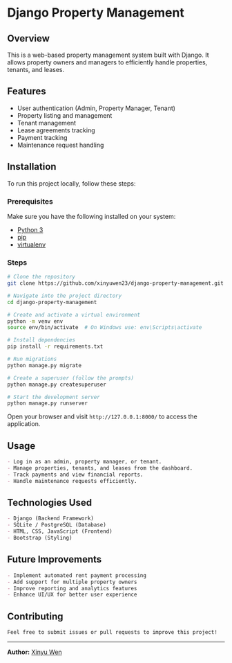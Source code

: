# Django Property Management

## Overview
This is a web-based property management system built with Django. It allows property owners and managers to efficiently handle properties, tenants, and leases.

## Features
- User authentication (Admin, Property Manager, Tenant)
- Property listing and management
- Tenant management
- Lease agreements tracking
- Payment tracking
- Maintenance request handling

## Installation
To run this project locally, follow these steps:

### Prerequisites
Make sure you have the following installed on your system:
- [Python 3](https://www.python.org/downloads/)
- [pip](https://pip.pypa.io/en/stable/)
- [virtualenv](https://virtualenv.pypa.io/en/latest/)

### Steps
```sh
# Clone the repository
git clone https://github.com/xinyuwen23/django-property-management.git

# Navigate into the project directory
cd django-property-management

# Create and activate a virtual environment
python -m venv env
source env/bin/activate  # On Windows use: env\Scripts\activate

# Install dependencies
pip install -r requirements.txt

# Run migrations
python manage.py migrate

# Create a superuser (follow the prompts)
python manage.py createsuperuser

# Start the development server
python manage.py runserver
```

Open your browser and visit `http://127.0.0.1:8000/` to access the application.

## Usage
```md
- Log in as an admin, property manager, or tenant.
- Manage properties, tenants, and leases from the dashboard.
- Track payments and view financial reports.
- Handle maintenance requests efficiently.
```

## Technologies Used
```md
- Django (Backend Framework)
- SQLite / PostgreSQL (Database)
- HTML, CSS, JavaScript (Frontend)
- Bootstrap (Styling)
```

## Future Improvements
```md
- Implement automated rent payment processing
- Add support for multiple property owners
- Improve reporting and analytics features
- Enhance UI/UX for better user experience
```

## Contributing
```md
Feel free to submit issues or pull requests to improve this project!
```

---
**Author:** [Xinyu Wen](https://github.com/xinyuwen23)

